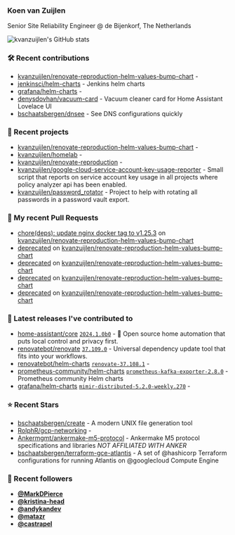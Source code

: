 ### Koen van Zuijlen

Senior Site Reliability Engineer @ de Bijenkorf, The Netherlands

![kvanzuijlen's GitHub stats](https://github-readme-stats.vercel.app/api?username=kvanzuijlen&show=reviews,discussions_started,discussions_answered,prs_merged,prs_merged_percentage&show_icons=true&theme=dark&cache_seconds=86400)

### 🛠️ Recent contributions

- [kvanzuijlen/renovate-reproduction-helm-values-bump-chart](https://github.com/kvanzuijlen/renovate-reproduction-helm-values-bump-chart) - 
- [jenkinsci/helm-charts](https://github.com/jenkinsci/helm-charts) - Jenkins helm charts
- [grafana/helm-charts](https://github.com/grafana/helm-charts) - 
- [denysdovhan/vacuum-card](https://github.com/denysdovhan/vacuum-card) - Vacuum cleaner card for Home Assistant Lovelace UI
- [bschaatsbergen/dnsee](https://github.com/bschaatsbergen/dnsee) - See DNS configurations quickly

### 🌱 Recent projects

- [kvanzuijlen/renovate-reproduction-helm-values-bump-chart](https://github.com/kvanzuijlen/renovate-reproduction-helm-values-bump-chart) - 
- [kvanzuijlen/homelab](https://github.com/kvanzuijlen/homelab) - 
- [kvanzuijlen/renovate-reproduction](https://github.com/kvanzuijlen/renovate-reproduction) - 
- [kvanzuijlen/google-cloud-service-account-key-usage-reporter](https://github.com/kvanzuijlen/google-cloud-service-account-key-usage-reporter) - Small script that reports on service account key usage in all projects where policy analyzer api has been enabled.
- [kvanzuijlen/password_rotator](https://github.com/kvanzuijlen/password_rotator) - Project to help with rotating all passwords in a password vault export.

### 🚧 My recent Pull Requests

- [chore(deps): update nginx docker tag to v1.25.3](https://github.com/kvanzuijlen/renovate-reproduction-helm-values-bump-chart/pull/12) on [kvanzuijlen/renovate-reproduction-helm-values-bump-chart](https://github.com/kvanzuijlen/renovate-reproduction-helm-values-bump-chart)
- [deprecated](https://github.com/kvanzuijlen/renovate-reproduction-helm-values-bump-chart/pull/11) on [kvanzuijlen/renovate-reproduction-helm-values-bump-chart](https://github.com/kvanzuijlen/renovate-reproduction-helm-values-bump-chart)
- [deprecated](https://github.com/kvanzuijlen/renovate-reproduction-helm-values-bump-chart/pull/10) on [kvanzuijlen/renovate-reproduction-helm-values-bump-chart](https://github.com/kvanzuijlen/renovate-reproduction-helm-values-bump-chart)
- [deprecated](https://github.com/kvanzuijlen/renovate-reproduction-helm-values-bump-chart/pull/9) on [kvanzuijlen/renovate-reproduction-helm-values-bump-chart](https://github.com/kvanzuijlen/renovate-reproduction-helm-values-bump-chart)
- [deprecated](https://github.com/kvanzuijlen/renovate-reproduction-helm-values-bump-chart/pull/8) on [kvanzuijlen/renovate-reproduction-helm-values-bump-chart](https://github.com/kvanzuijlen/renovate-reproduction-helm-values-bump-chart)

### 🚀 Latest releases I've contributed to

- [home-assistant/core](https://github.com/home-assistant/core) [`2024.1.0b0`](https://github.com/home-assistant/core/releases/tag/2024.1.0b0) - :house_with_garden: Open source home automation that puts local control and privacy first.
- [renovatebot/renovate](https://github.com/renovatebot/renovate) [`37.109.0`](https://github.com/renovatebot/renovate/releases/tag/37.109.0) - Universal dependency update tool that fits into your workflows.
- [renovatebot/helm-charts](https://github.com/renovatebot/helm-charts) [`renovate-37.108.1`](https://github.com/renovatebot/helm-charts/releases/tag/renovate-37.108.1) - 
- [prometheus-community/helm-charts](https://github.com/prometheus-community/helm-charts) [`prometheus-kafka-exporter-2.8.0`](https://github.com/prometheus-community/helm-charts/releases/tag/prometheus-kafka-exporter-2.8.0) - Prometheus community Helm charts
- [grafana/helm-charts](https://github.com/grafana/helm-charts) [`mimir-distributed-5.2.0-weekly.270`](https://github.com/grafana/helm-charts/releases/tag/mimir-distributed-5.2.0-weekly.270) - 

### ⭐ Recent Stars

- [bschaatsbergen/create](https://github.com/bschaatsbergen/create) - A modern UNIX file generation tool
- [RolphR/gcp-networking](https://github.com/RolphR/gcp-networking) - 
- [Ankermgmt/ankermake-m5-protocol](https://github.com/Ankermgmt/ankermake-m5-protocol) - Ankermake M5 protocol specifications and libraries *NOT AFFILIATED WITH ANKER*
- [bschaatsbergen/terraform-gce-atlantis](https://github.com/bschaatsbergen/terraform-gce-atlantis) - A set of @hashicorp Terraform configurations for running Atlantis on @googlecloud Compute Engine

### 👀 Recent followers

- [**@MarkDPierce**](https://github.com/MarkDPierce)
- [**@kristina-head**](https://github.com/kristina-head)
- [**@andykandev**](https://github.com/andykandev)
- [**@matazr**](https://github.com/matazr)
- [**@castrapel**](https://github.com/castrapel)
